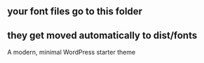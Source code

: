 ## your font files go to this folder
## they get moved automatically to dist/fonts
A modern, minimal WordPress starter theme